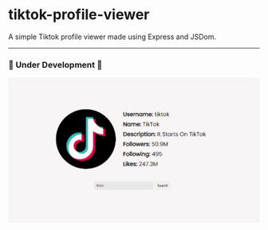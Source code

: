 # tiktok-profile-viewer

A simple Tiktok profile viewer made using Express and JSDom.

---

### 🔨 Under Development 🔨

![image](.github/application.png)
